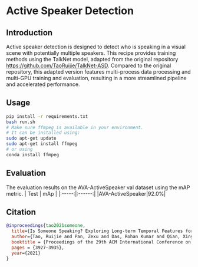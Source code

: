 # Active Speaker Detection

## Introduction
Active speaker detection is designed to detect who is speaking in a visual scene with potentially multiple speakers. This recipe provides training methods using the TalkNet model, adapted from the original repository https://github.com/TaoRuijie/TalkNet-ASD. Compared to the original repository, this adapted version features multi-process data processing and multi-GPU training and evaluation, resulting in a more streamlined pipeline and accelerated performance.

## Usage
``` sh
pip install -r requirements.txt
bash run.sh
# Make sure ffmpeg is available in your environment.
# It can be installed using:
sudo apt-get update
sudo apt-get install ffmpeg
# or using
conda install ffmpeg
```

## Evaluation
The evaluation results on the AVA-ActiveSpeaker val dataset using the mAP metric.
| Test | mAp |
|:-----:|:------:|
|AVA-ActiveSpeaker|92.0%|


## Citation
```BibTeX
@inproceedings{tao2021someone,
  title={Is Someone Speaking? Exploring Long-term Temporal Features for Audio-visual Active Speaker Detection},
  author={Tao, Ruijie and Pan, Zexu and Das, Rohan Kumar and Qian, Xinyuan and Shou, Mike Zheng and Li, Haizhou},
  booktitle = {Proceedings of the 29th ACM International Conference on Multimedia},
  pages = {3927–3935},
  year={2021}
}
```
